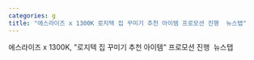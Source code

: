 ```yaml
---
categories: g
title: "에스라이즈 x 1300K 로지텍 집 꾸미기 추천 아이템 프로모션 진행  뉴스탭"
---
```

에스라이즈 x 1300K, "로지텍 집 꾸미기 추천 아이템" 프로모션 진행&nbsp;&nbsp;뉴스탭